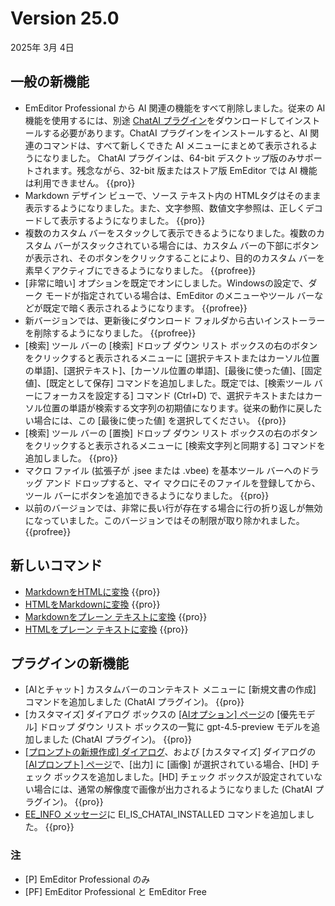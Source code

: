 # Version 25.0

2025年 3月 4日

## 一般の新機能

- EmEditor Professional から AI 関連の機能をすべて削除しました。従来の AI 機能を使用するには、別途 [ChatAI プラグイン](https://jp.emeditor.com/download-chatai/)をダウンロードしてインストールする必要があります。ChatAI プラグインをインストールすると、AI 関連のコマンドは、すべて新しくできた AI メニューにまとめて表示されるようになりました。 ChatAI プラグインは、64-bit デスクトップ版のみサポートされます。残念ながら、32-bit 版またはストア版 EmEditor では AI 機能は利用できません。 {{pro}}
- Markdown デザイン ビューで、ソース テキスト内の HTMLタグはそのまま表示するようになりました。また、文字参照、数値文字参照は、正しくデコードして表示するようになりました。 {{pro}}
- 複数のカスタム バーをスタックして表示できるようになりました。複数のカスタム バーがスタックされている場合には、カスタム バーの下部にボタンが表示され、そのボタンをクリックすることにより、目的のカスタム バーを素早くアクティブにできるようになりました。 {{profree}}
- [非常に暗い] オプションを既定でオンにしました。Windowsの設定で、ダーク モードが指定されている場合は、EmEditor のメニューやツール バーなどが既定で暗く表示されるようになります。 {{profree}}
- 新バージョンでは、更新後にダウンロード フォルダから古いインストーラーを削除するようになりました。 {{profree}}
- [検索] ツール バーの [検索] ドロップ ダウン リスト ボックスの右のボタンをクリックすると表示されるメニューに [選択テキストまたはカーソル位置の単語]、[選択テキスト]、[カーソル位置の単語]、[最後に使った値]、[固定値]、[既定として保存] コマンドを追加しました。既定では、[検索ツール バーにフォーカスを設定する] コマンド (Ctrl+D) で、選択テキストまたはカーソル位置の単語が検索する文字列の初期値になります。従来の動作に戻したい場合には、この [最後に使った値] を選択してください。 {{pro}}
- [検索] ツール バーの [置換] ドロップ ダウン リスト ボックスの右のボタンをクリックすると表示されるメニューに [検索文字列と同期する] コマンドを追加しました。 {{pro}}
- マクロ ファイル (拡張子が .jsee または .vbee) を基本ツール バーへのドラッグ アンド ドロップすると、マイ マクロにそのファイルを登録してから、ツール バーにボタンを追加できるようになりました。 {{pro}}
- 以前のバージョンでは、非常に長い行が存在する場合に行の折り返しが無効になっていました。このバージョンではその制限が取り除かれました。 {{profree}}

## 新しいコマンド

- [MarkdownをHTMLに変換](../cmd/convert/markdown_to_html) {{pro}}
- [HTMLをMarkdownに変換](../cmd/convert/html_to_markdown) {{pro}}
- [Markdownをプレーン テキストに変換](../cmd/convert/markdown_to_text) {{pro}}
- [HTMLをプレーン テキストに変換](../cmd/convert/html_to_text) {{pro}}

## プラグインの新機能

- [AIとチャット] カスタムバーのコンテキスト メニューに [新規文書の作成] コマンドを追加しました (ChatAI プラグイン)。 {{pro}}
- \[カスタマイズ\] ダイアログ ボックスの [\[AIオプション\] ページ](../dlg/customize/ai/index)の \[優先モデル\] ドロップ ダウン リスト ボックスの一覧に gpt-4.5-preview モデルを追加しました (ChatAI プラグイン)。 {{pro}} 
- [\[プロンプトの新規作成\] ダイアログ](../dlg/new_prompt/index)、および [カスタマイズ] ダイアログの [\[AIプロンプト\] ページ](../dlg/customize/ai_list/index)で、[出力] に [画像] が選択されている場合、[HD] チェック ボックスを追加しました。[HD] チェック ボックスが設定されていない場合には、通常の解像度で画像が出力されるようになりました (ChatAI プラグイン)。 {{pro}}
- [EE_INFO メッセージ](../plugin/message/ee_info)に EI_IS_CHATAI_INSTALLED コマンドを追加しました。 {{pro}}

### 注

- \[P\] EmEditor Professional のみ
- \[PF\] EmEditor Professional と EmEditor Free
